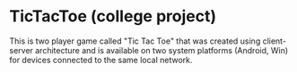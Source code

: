 # TicTacToe (college project)

This is two player game called "Tic Tac Toe" that was created using client-server architecture and is available on two system platforms (Android, Win) for devices connected to the same local network.
